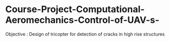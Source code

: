 # Course-Project-Computational-Aeromechanics-Control-of-UAV-s-
Objective : Design of tricopter for detection of cracks in high rise structures 
